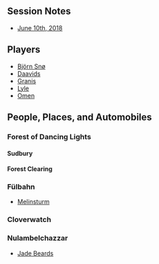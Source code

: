 <!-- TITLE: An Adventure -->
<!-- SUBTITLE: Sometimes an adventure needs notes -->

## Session Notes

* [June 10th, 2018](/session-notes/20180610)


## Players

* [Björn Snø](/players/bjorn-sno)
* [Daavids](/players/daavids)
* [Granis](/players/granis)
* [Lyle](/players/lyle)
* [Omen](/players/omen)


## People, Places, and Automobiles

### Forest of Dancing Lights

#### Sudbury

#### Forest Clearing

### Fülbahn

* [Melinsturm](/people/melinsturm)

### Cloverwatch

### Nulambelchazzar

* [Jade Beards](/people/jade-beards)